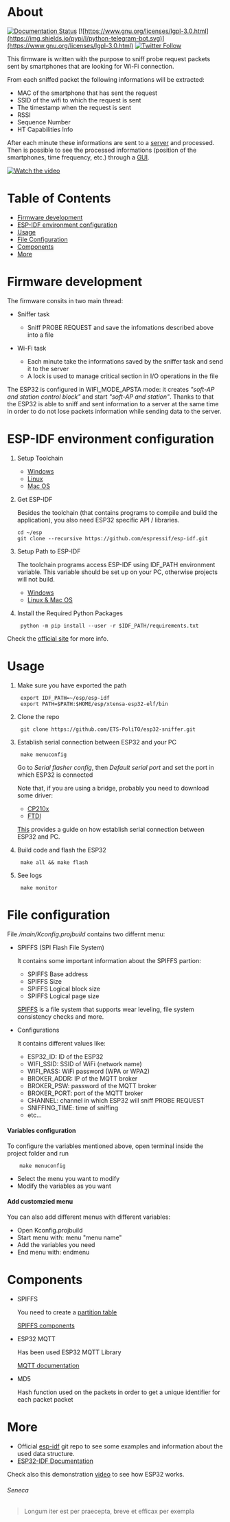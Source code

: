 # About

[![Documentation Status](https://readthedocs.com/projects/espressif-esp-idf/badge/?version=latest)](https://docs.espressif.com/projects/esp-idf/en/latest/?badge=latest) [![https://www.gnu.org/licenses/lgpl-3.0.html](https://img.shields.io/pypi/l/python-telegram-bot.svg)](https://www.gnu.org/licenses/lgpl-3.0.html)
[![Twitter Follow](https://img.shields.io/twitter/follow/giannofederico.svg?style=social&label=Follow)](https://twitter.com/giannofederico)

This firmware is written with the purpose to sniff probe request packets sent by smartphones that are looking for Wi-Fi connection.

From each sniffed packet the following informations will be extracted:

- MAC of the smartphone that has sent the request
- SSID of the wifi to which the request is sent
- The timestamp when the request is sent
- RSSI
- Sequence Number
- HT Capabilities Info

After each minute these informations are sent to a [server](https://github.com/ETS-PoliTO/ETS-Server) and processed.  
Then is possible to see the processed informations (position of the smartphones, time frequency, etc.) through a [GUI](https://github.com/ETS-PoliTO/GUI-Application).


[![Watch the video](https://img.youtube.com/vi/NMywky9Ts_w/maxresdefault.jpg)](https://youtu.be/NMywky9Ts_w)

# Table of Contents
- [Firmware development](https://github.com/ETS-PoliTO/esp32-sniffer#firmware-development)
- [ESP-IDF environment configuration](https://github.com/ETS-PoliTO/esp32-sniffer#esp-idf-environment-configuration)
- [Usage](https://github.com/ETS-PoliTO/esp32-sniffer#usage)
- [File Configuration](https://github.com/ETS-PoliTO/esp32-sniffer#file-configuration)
- [Components](https://github.com/ETS-PoliTO/esp32-sniffer#components)
- [More](https://github.com/ETS-PoliTO/esp32-sniffer#more)

# Firmware development

The firmware consits in two main thread:

- Sniffer task
    
    - Sniff PROBE REQUEST and save the infomations described above into a file

- Wi-Fi task

    - Each minute take the informations saved by the sniffer task and send it to the server
    - A lock is used to manage critical section in I/O operations in the file

The ESP32 is configured in WIFI_MODE_APSTA mode: it creates *"soft-AP and station control block"* and start *"soft-AP and station"*. Thanks to that the ESP32 is able to sniff and sent information to a server at the same time in order to do not lose packets information while sending data to the server.

# ESP-IDF environment configuration

1. Setup Toolchain

	- [Windows](https://docs.espressif.com/projects/esp-idf/en/latest/get-started/windows-setup.html)
	- [Linux](https://docs.espressif.com/projects/esp-idf/en/latest/get-started/linux-setup.html)
	- [Mac OS](https://docs.espressif.com/projects/esp-idf/en/latest/get-started/macos-setup.html)
	
2.  Get ESP-IDF

	Besides the toolchain (that contains programs to compile and build the application), you also need ESP32 specific API / libraries.

		cd ~/esp
		git clone --recursive https://github.com/espressif/esp-idf.git
		
3. Setup Path to ESP-IDF

	The toolchain programs access ESP-IDF using IDF_PATH environment variable.
	This variable should be set up on your PC, otherwise projects will not build.
	
	- [Windows](https://docs.espressif.com/projects/esp-idf/en/latest/get-started/add-idf_path-to-profile.html#add-idf-path-to-profile-windows)
	- [Linux & Mac OS](https://docs.espressif.com/projects/esp-idf/en/latest/get-started/add-idf_path-to-profile.html#add-idf-path-to-profile-linux-macos)
	
4. Install the Required Python Packages

		python -m pip install --user -r $IDF_PATH/requirements.txt

Check the [official site](https://esp-idf.readthedocs.io/en/latest/get-started/index.html) for more info.

# Usage
	
1. Make sure you have exported the path
	
		export IDF_PATH=~/esp/esp-idf
		export PATH=$PATH:$HOME/esp/xtensa-esp32-elf/bin

2. Clone the repo
	
		git clone https://github.com/ETS-PoliTO/esp32-sniffer.git

3. Establish serial connection between ESP32 and your PC
	
		make menuconfig

	 Go to *Serial flasher config*, then *Default serial port* and set the port in which ESP32 is connected
	 
	 Note that, if you are using a bridge, probably you need to download some driver:
	 
	 - [CP210x](https://www.silabs.com/products/development-tools/software/usb-to-uart-bridge-vcp-drivers)
	 - [FTDI](https://www.ftdichip.com/Drivers/VCP.htm)
	 
	 [This](https://docs.espressif.com/projects/esp-idf/en/latest/get-started/establish-serial-connection.html) provides a  guide on how establish serial connection between ESP32 and PC. 

4. Build code and flash the ESP32

		make all && make flash

5. See logs

		make monitor

# File configuration

File */main/Kconfig.projbuild* contains two differnt menu:

- SPIFFS (SPI Flash File System)

	It contains some important information about the SPIFFS partion:
	
	- SPIFFS Base address
	- SPIFFS Size
	- SPIFFS Logical block size
	- SPIFFS Logical page size
	
	[SPIFFS](https://docs.espressif.com/projects/esp-idf/en/latest/api-reference/storage/spiffs.html) is a file system that supports wear leveling, file system consistency checks and more.

- Configurations

	It contains different values like:

	- ESP32_ID: ID of the ESP32
	- WIFI_SSID: SSID of WiFi (network name)
	- WIFI_PASS: WiFi password (WPA or WPA2)
	- BROKER_ADDR: IP of the MQTT broker
	- BROKER_PSW: password of the MQTT broker
	- BROKER_PORT: port of the MQTT broker
	- CHANNEL: channel in which ESP32 will sniff PROBE REQUEST
	- SNIFFING_TIME: time of sniffing
	- etc...

#### Variables configuration 

To configure the variables mentioned above, open terminal inside the project folder and run
	
		make menuconfig 
	
- Select the menu you want to modify
- Modify the variables as you want

#### Add customzied menu

You can also add different menus with different variables:

- Open Kconfig.projbuild
- Start menu with: menu "menu name"
- Add the variables you need
- End menu with: endmenu

# Components

- SPIFFS

	You need to create a [partition table](https://docs.espressif.com/projects/esp-idf/en/latest/api-guides/partition-tables.html)
	
	[SPIFFS components](https://github.com/espressif/esp-idf/tree/master/components/spiffs)

- ESP32 MQTT

	Has been used ESP32 MQTT Library
	
	[MQTT documentation](https://github.com/espressif/esp-mqtt/tree/c5ff6dd05fd357803f419916aa98ad7dd0f8e535)
	
- MD5

	Hash function used on the packets in order to get a unique identifier for each packet packet

# More

- Official [esp-idf](https://github.com/espressif/esp-idf) git repo to see some examples and information about the used data structure.
- [ESP32-IDF Documentation](http://esp32.info/docs/esp_idf/html/index.html)

Check also this demonstration [video](https://youtu.be/NMywky9Ts_w) to see how ESP32 works.

###### Seneca
> Longum iter est per praecepta, breve et efficax per exempla
